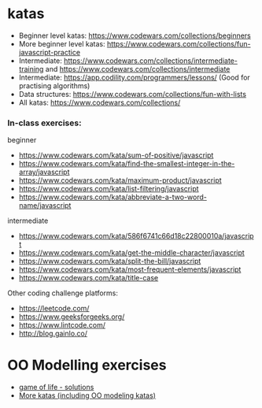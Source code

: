 # katas

- Beginner level katas: https://www.codewars.com/collections/beginners
- More beginner level katas: https://www.codewars.com/collections/fun-javascript-practice
- Intermediate: https://www.codewars.com/collections/intermediate-training and https://www.codewars.com/collections/intermediate
- Intermediate: https://app.codility.com/programmers/lessons/ (Good for practising algorithms)
- Data structures: https://www.codewars.com/collections/fun-with-lists
- All katas: https://www.codewars.com/collections/


### In-class exercises:
beginner 
- https://www.codewars.com/kata/sum-of-positive/javascript
- https://www.codewars.com/kata/find-the-smallest-integer-in-the-array/javascript
- https://www.codewars.com/kata/maximum-product/javascript
- https://www.codewars.com/kata/list-filtering/javascript
- https://www.codewars.com/kata/abbreviate-a-two-word-name/javascript

intermediate
- https://www.codewars.com/kata/586f6741c66d18c22800010a/javascript
- https://www.codewars.com/kata/get-the-middle-character/javascript
- https://www.codewars.com/kata/split-the-bill/javascript
- https://www.codewars.com/kata/most-frequent-elements/javascript
- https://www.codewars.com/kata/title-case

Other coding challenge platforms:
- https://leetcode.com/
- https://www.geeksforgeeks.org/
- https://www.lintcode.com/
- http://blog.gainlo.co/

# OO Modelling exercises
- [game of life - solutions](https://github.com/andersondias/conway-game-of-life-javascript)
- [More katas (including OO modeling katas)](https://github.com/gamontal/awesome-katas)